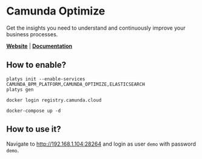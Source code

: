 # Camunda Optimize

Get the insights you need to understand and continuously improve your business processes.

**[Website](https://camunda.com/products/camunda-platform/optimize/)** | **[Documentation](https://docs.camunda.org/optimize/latest/)** 

## How to enable?

```
platys init --enable-services CAMUNDA_BPM_PLATFORM,CAMUNDA_OPTIMIZE,ELASTICSEARCH
platys gen
```

```
docker login registry.camunda.cloud

docker-compose up -d
```

## How to use it?

Navigate to <http://192.168.1.104:28264> and login as user `demo` with password `demo`.



